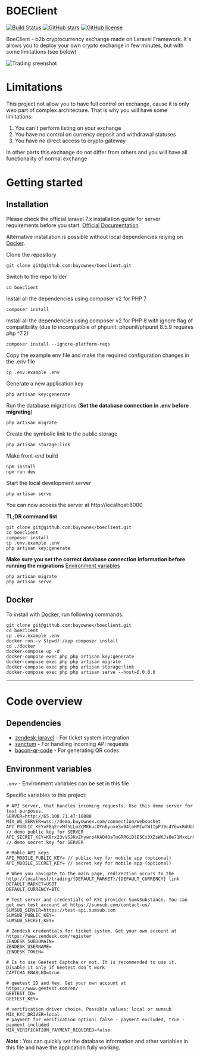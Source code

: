 [main_screenshot]: https://buyownex.com/main.jpg "Trading sreenshot"

# BOEClient

[![Build Status](https://img.shields.io/travis/buyownex/boeclient/master.svg)](https://travis-ci.org/buyownex/boeclient) 
[![GitHub stars](https://img.shields.io/github/stars/buyownex/boeclient)](https://github.com/buyownex/boeclient/stargazers) 
[![GitHub license](https://img.shields.io/github/license/buyownex/boeclient.svg)](https://raw.githubusercontent.com/buyownex/boeclient/master/LICENSE)

BoeClient - b2b cryptocurrency exchange made on Laravel Framework. It`s allows you to deploy your own crypto exchange in few minutes, but with some limitations (see below) 

![Trading sreenshot][main_screenshot]

# Limitations

This project not allow you to have full control on exchange, cause it is only web part of complex architecture. That is why you will have some limitations:
1. You can`t perform listing on your exchange
2. You have no control on currency deposit and withdrawal statuses
3. You have no direct access to crypto gateway

In other parts this exchange do not differ from others and you will have all functionality of normal exchange

# Getting started

## Installation

Please check the official laravel 7.x installation guide for server requirements before you start. [Official Documentation](https://laravel.com/docs/7.x/installation#installation)

Alternative installation is possible without local dependencies relying on [Docker](#docker). 

Clone the repository

    git clone git@github.com:buyownex/boeclient.git

Switch to the repo folder

    cd boeclient

Install all the dependencies using composer v2 for PHP 7

    composer install
    
Install all the dependencies using composer v2 for PHP 8 with ignore flag of compatibility (due to incompatible of phpunit: phpunit/phpunit 8.5.9 requires php ^7.2)

    composer install --ignore-platform-reqs

Copy the example env file and make the required configuration changes in the .env file

    cp .env.example .env

Generate a new application key

    php artisan key:generate

Run the database migrations (**Set the database connection in .env before migrating**)

    php artisan migrate

Create the symbolic link to the public storage

    php artisan storage:link

Make front-end build

    npm install
    npm run dev

Start the local development server

    php artisan serve

You can now access the server at http://localhost:8000

**TL;DR command list**

    git clone git@github.com:buyownex/boeclient.git
    cd boeclient
    composer install
    cp .env.example .env
    php artisan key:generate
    
**Make sure you set the correct database connection information before running the migrations** [Environment variables](#environment-variables)

    php artisan migrate
    php artisan serve
    
## Docker

To install with [Docker](https://www.docker.com), run following commands:

```
git clone git@github.com:buyownex/boeclient.git
cd boeclient
cp .env.example .env
docker run -v $(pwd):/app composer install
cd ./docker
docker-compose up -d
docker-compose exec php php artisan key:generate
docker-compose exec php php artisan migrate
docker-compose exec php php artisan storage:link
docker-compose exec php php artisan serve --host=0.0.0.0
```

----------

# Code overview

## Dependencies

- [zendesk-laravel](https://github.com/huddledigital/zendesk-laravel) - For ticket system integration
- [sanctum](https://github.com/laravel/sanctum) - For handling incoming API requests
- [bacon-qr-code](https://github.com/bacon/bacon-qr-code) - For generating QR codes

## Environment variables

`.env` - Environment variables can be set in this file

Specific variables to this project:

    # API Server, that handles incoming requests. Use this demo server for test purposes.
    SERVER=http://65.108.71.47:18888
    MIX_WS_SERVER=wss://demo.buyownex.com/connection/websocket
    API_PUBLIC_KEY=F8qErvMf5LLoZcMKhucDYnByuxeSx94lnHMIwTWItpPJ9c4Y6wxRdUbtZATmCFfyyUd2M1fhEcBo0b9y // demo public key for SERVER
    API_SECRET_KEY=K8rx23vVSJKvZhywro4KAO4OaTmGRRGiDlESCx3XZsWKJs8e71MxcLntj4OxhQKF8xjDkLIQnJfB3N3K // demo secret key for SERVER
    
    # Moble API keys
    API_MOBILE_PUBLIC_KEY= // public key for mobile app (optional)
    API_MOBILE_SECRET_KEY= // secret key for mobile app (optional)
    
    # When you navigate to the main page, redirection occurs to the http://localhost/trading/{DEFAULT_MARKET}/{DEFAULT_CURRENCY} link
    DEFAULT_MARKET=USDT
    DEFAULT_CURRENCY=BTC
    
    # Test server and credentials of KYC provider Sum&Substance. You can get own test account at https://sumsub.com/contact-us/
    SUMSUB_SERVER=https://test-api.sumsub.com
    SUMSUB_PUBLIC_KEY=
    SUMSUB_SECRET_KEY=
    
    # Zendesk credentials for ticket system. Get your own account at https://www.zendesk.com/register
    ZENDESK_SUBDOMAIN=
    ZENDESK_USERNAME=
    ZENDESK_TOKEN=
    
    # Is to use Geetest Captcha or not. It is recommended to use it. Disable it only if Geetest don`t work
    CAPTCHA_ENABLED=true

    # geetest ID and Key. Get your own account at https://www.geetest.com/en/
    GEETEST_ID=
    GEETEST_KEY=
    
    # verification driver choice. Possible values: local or sumsub
    MIX_KYC_DRIVER=local
    # payment for verification option: false - payment excluded, true - payment included
    MIX_VERIFICATION_PAYMENT_REQUIRED=false
    
***Note*** : You can quickly set the database information and other variables in this file and have the application fully working.


